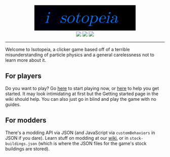 <div align="center"><img src="img/logolong.png" style="height: 5rem;" /><br />
<img src="https://github.com/Isotopeia/Isotopeia/actions/workflows/main.yml/badge.svg" />&nbsp;<a href="https://isotopeia.matthy.dev/sysinfo.html"><img src="https://img.shields.io/badge/latest_version-v1.12.3-lime" /></a>&nbsp;<a href="https://matthy.dev/w/index.php/Isotopeia:Main_Page"><img src="https://img.shields.io/website?url=https%3A%2F%2Fmatthy.dev&up_message=up&up_color=down&label=wiki&link=https%3A%2F%2Fmatthy.dev%2Fw%2F" /></a></div>
<hr />
Welcome to Isotopeia, a clicker game based off of a terrible misunderstanding of particle physics and a general carelessness not to learn more about it.
<h2>For players</h2>
Do you want to play? Go <a href="https://isotopeia.matthy.dev//">here</a> to start playing now, or <a href="https://github.com/matthyno/Isotopeia/wiki/Getting-Started">here</a> to help you get started. It may look intimidating at first but the Getting started page in the wiki should help. You can also just go in blind and play the game with no guides.
<h2>For modders</h2>
There's a modding API via JSON (and JavaScript via <code>customBehaviors</code> in JSON if you dare). Learn stuff on modding at our <a href="https://github.com/matthyno/Isotopeia/wiki/Modding">wiki</a>, or in <code>stock-buildings.json</code> (which is where the JSON files for the game's stock buildings are stored).
